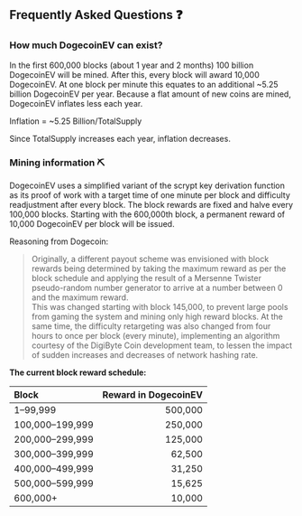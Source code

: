 ## Frequently Asked Questions ❓

### How much DogecoinEV can exist?

In the first 600,000 blocks (about 1 year and 2 months) 100 billion DogecoinEV will be mined. After this, every block will award 10,000 DogecoinEV. At one block per minute this equates to an additional ~5.25 billion DogecoinEV per year. Because a flat amount of new coins are mined, DogecoinEV inflates less each year.

Inflation = ~5.25 Billion/TotalSupply

Since TotalSupply increases each year, inflation decreases.

### Mining information ⛏

DogecoinEV uses a simplified variant of the scrypt key derivation function as its
proof of work with a target time of one minute per block and difficulty
readjustment after every block. The block rewards are fixed and halve every
100,000 blocks. Starting with the 600,000th block, a permanent reward of
10,000 DogecoinEV per block will be issued.

Reasoning from Dogecoin:

>Originally, a different payout scheme was envisioned with block rewards being
determined by taking the maximum reward as per the block schedule and applying
the result of a Mersenne Twister pseudo-random number generator to arrive at a
number between 0 and the maximum reward.<br>
This was changed starting with block 145,000, to prevent large pools from gaming
the system and mining only high reward blocks. At the same time, the difficulty
retargeting was also changed from four hours to once per block (every minute),
implementing an algorithm courtesy of the DigiByte Coin development team, to
lessen the impact of sudden increases and decreases of network hashing rate.


**The current block reward schedule:**

| Block                | Reward in DogecoinEV |
| :------------------- | -----------------: |
| 1–99,999             |            500,000 |
| 100,000–199,999      |            250,000 |
| 200,000–299,999      |            125,000 |
| 300,000–399,999      |             62,500 |
| 400,000–499,999      |             31,250 |
| 500,000–599,999      |             15,625 |
| 600,000+             |             10,000 |
